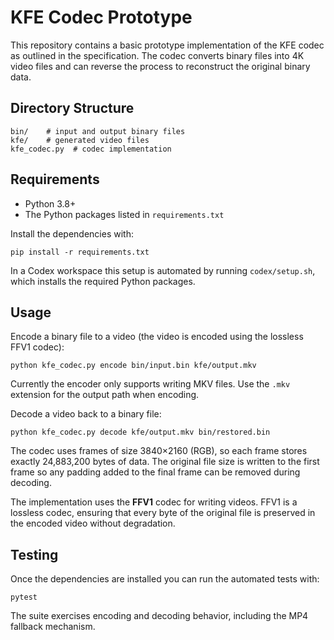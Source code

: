 # KFE Codec Prototype

This repository contains a basic prototype implementation of the KFE codec as
outlined in the specification. The codec converts binary files into 4K video
files and can reverse the process to reconstruct the original binary data.

## Directory Structure

```
bin/    # input and output binary files
kfe/    # generated video files
kfe_codec.py  # codec implementation
```

## Requirements

- Python 3.8+
- The Python packages listed in `requirements.txt`

Install the dependencies with:

```
pip install -r requirements.txt
```

In a Codex workspace this setup is automated by running `codex/setup.sh`,
which installs the required Python packages.

## Usage

Encode a binary file to a video (the video is encoded using the lossless FFV1
codec):

```
python kfe_codec.py encode bin/input.bin kfe/output.mkv
```

Currently the encoder only supports writing MKV files. Use the `.mkv`
extension for the output path when encoding.

Decode a video back to a binary file:

```
python kfe_codec.py decode kfe/output.mkv bin/restored.bin
```

The codec uses frames of size 3840×2160 (RGB), so each frame stores exactly
24,883,200 bytes of data. The original file size is written to the first frame
so any padding added to the final frame can be removed during decoding.

The implementation uses the **FFV1** codec for writing videos. FFV1 is a
lossless codec, ensuring that every byte of the original file is preserved in
the encoded video without degradation.

## Testing

Once the dependencies are installed you can run the automated tests with:

```
pytest
```

The suite exercises encoding and decoding behavior, including the MP4 fallback
mechanism.
